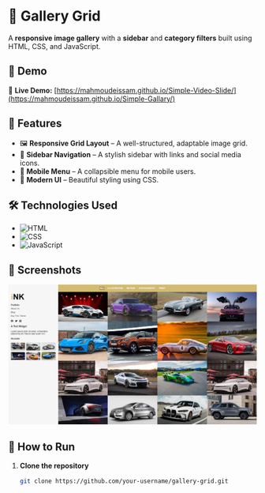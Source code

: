 # 🎨 Gallery Grid

A **responsive image gallery** with a **sidebar** and **category filters** built using HTML, CSS, and JavaScript.

## 🚀 Demo
🔗 **Live Demo:** [https://mahmoudeissam.github.io/Simple-Video-Slide/](https://mahmoudeissam.github.io/Simple-Gallary/)

## 🌟 Features
- 🖼️ **Responsive Grid Layout** – A well-structured, adaptable image grid.
- 📌 **Sidebar Navigation** – A stylish sidebar with links and social media icons.
- 📱 **Mobile Menu** – A collapsible menu for mobile users.
- 🎨 **Modern UI** – Beautiful styling using CSS.

## 🛠️ Technologies Used
- ![HTML](https://img.shields.io/badge/-HTML-E34F26?style=flat-square&logo=html5&logoColor=white)
- ![CSS](https://img.shields.io/badge/-CSS-1572B6?style=flat-square&logo=css3&logoColor=white)
- ![JavaScript](https://img.shields.io/badge/-JavaScript-F7DF1E?style=flat-square&logo=javascript&logoColor=black)

## 📸 Screenshots
![Screenshot](Capture.JPG)

## 📂 How to Run
1. **Clone the repository**  
   ```sh
   git clone https://github.com/your-username/gallery-grid.git
